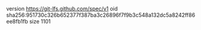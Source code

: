 version https://git-lfs.github.com/spec/v1
oid sha256:951730c326b652377f387ba3c26896f7f9b3c548a132dc5a8242ff86ee8fb1fb
size 1101
